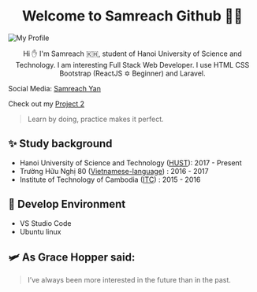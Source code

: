 <h1 align="center">Welcome to Samreach Github 👋👋 </h1>

![My Profile](https://scontent.fhan2-6.fna.fbcdn.net/v/t1.0-9/51288998_1637761069704111_1403496382056103936_o.jpg?_nc_cat=104&_nc_sid=19026a&_nc_ohc=mE0LNfepeqAAX_PgLRH&_nc_ht=scontent.fhan2-6.fna&oh=1fff1c6e05055b81c9fb3908b66d6952&oe=5F8992C8)

<p align="center">
    Hi ✋ I'm Samreach 🇰🇭, student of Hanoi University of Science and Technology. I am interesting Full Stack Web Developer. I use HTML CSS Bootstrap (ReactJS ✡️ Beginner) and Laravel. 
</p>

Social Media: [Samreach Yan](https://fb.me/yan.samreach)

Check out my [Project 2](http://samreach.tk)

> Learn by doing, practice makes it perfect.

## ✨ Study background

* Hanoi University of Science and Technology ([HUST](https://hust.edu.vn/)): 2017 - Present 
* Trường Hữu Nghị 80 ([Vietnamese-language](https://www.huunghi80.edu.vn)) : 2016 - 2017
* Institute of Technology of Cambodia ([ITC](http://www.itc.edu.kh/en/)) : 2015 - 2016

## 🚀 Develop Environment

* VS Studio Code
* Ubuntu linux

## 🛩 As Grace Hopper said:
> I’ve always been more interested
> in the future than in the past.